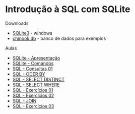 # Introdução à SQL com SQLite

Downloads
- [SQLite3](lgmaciel.github.io/introsql/downloads/sqlite3.exe) - windows
- [chinook.db](lgmaciel.github.io/introsql/downloads/chinook.db) - banco de dados para exemplos

Aulas
- [SQLite - Apresentação](SQLITE-apresentacao.md)
- [SQLite - Comandos](SQLITE-comandos.md)
- [SQL - Consultas 01](SQL-SELECT-01.md)
- [SQL - ODER BY](SQL-ORDER-BY.md)
- [SQL - SELECT DISTINCT](SQL-SELECT-DISTINCT.md)
- [SQL - SELECT WHERE](SQL-SELECT-WHERE.md)
- [SQL - Exercícios 01](SQLITE-exercicios-01.md)
- [SQL - Exercícios 02](SQL-exercicios-02.md)
- [SQL - JOIN](SQL-JOIN.md)
- [SQL - Exercícios 03](SQL-exercicios-03.md)
